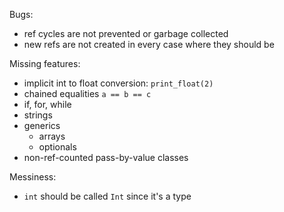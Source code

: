 Bugs:
- ref cycles are not prevented or garbage collected
- new refs are not created in every case where they should be

Missing features:
- implicit int to float conversion: `print_float(2)`
- chained equalities `a == b == c`
- if, for, while
- strings
- generics
    - arrays
    - optionals
- non-ref-counted pass-by-value classes

Messiness:
- `int` should be called `Int` since it's a type
